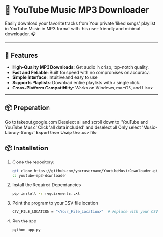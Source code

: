 # 🎵 YouTube Music MP3 Downloader

Easily download your favorite tracks from Your private 'liked songs' playlist in YouTube Music in MP3 format with this user-friendly and minimal downloader. 🎧  

---

## 🌟 Features
- **High-Quality MP3 Downloads**: Get audio in crisp, top-notch quality.  
- **Fast and Reliable**: Built for speed with no compromises on accuracy.  
- **Simple Interface**: Intuitive and easy to use.  
- **Supports Playlists**: Download entire playlists with a single click.  
- **Cross-Platform Compatibility**: Works on Windows, macOS, and Linux.  

---

## 📦 Preperation

Go to takeout.google.com
Deselect all and scroll down to 'YouTube and YouTube Music'
Click 'all data included' and deselect all
Only select 'Music-Library-Songs'
Export then Unzip the .csv file


## 📦 Installation

1. Clone the repository:  
   ```bash
   git clone https://github.com/yourusername/YoutubeMusicDownloader.git
   cd youtube-mp3-downloader
   
2. Install the Required Dependancies
   ```bash
   pip install -r requirements.txt
   
3. Point the program to your CSV file location
   ```bash
   CSV_FILE_LOCATION = "<Your_File_Location>"  # Replace with your CSV file path

4. Run the app
   ```bash
   python app.py
   
